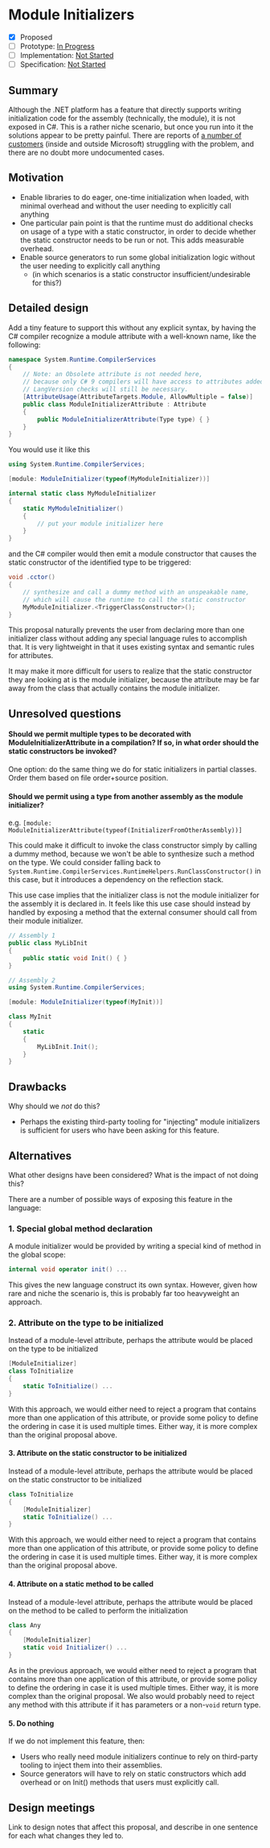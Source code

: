 # Module Initializers

* [x] Proposed
* [ ] Prototype: [In Progress](https://github.com/jnm2/roslyn/tree/module_initializer)
* [ ] Implementation: [Not Started](https://github.com/dotnet/roslyn/BRANCH_NAME)
* [ ] Specification: [Not Started]()

## Summary
[summary]: #summary

Although the .NET platform has a feature that directly supports writing initialization code for the assembly (technically, the module), it is not exposed in C#.  This is a rather niche scenario, but once you run into it the solutions appear to be pretty painful.  There are reports of [a number of customers](https://www.google.com/search?q=.net+module+constructor+c%23&oq=.net+module+constructor) (inside and outside Microsoft) struggling with the problem, and there are no doubt more undocumented cases.

## Motivation
[motivation]: #motivation

- Enable libraries to do eager, one-time initialization when loaded, with minimal overhead and without the user needing to explicitly call anything
- One particular pain point is that the runtime must do additional checks on usage of a type with a static constructor, in order to decide whether the static constructor needs to be run or not. This adds measurable overhead.
- Enable source generators to run some global initialization logic without the user needing to explicitly call anything
  - (in which scenarios is a static constructor insufficient/undesirable for this?)

## Detailed design
[design]: #detailed-design

Add a tiny feature to support this without any explicit syntax, by having the C# compiler recognize a module attribute with a well-known name, like the following:

``` c#
namespace System.Runtime.CompilerServices
{
    // Note: an Obsolete attribute is not needed here,
    // because only C# 9 compilers will have access to attributes added in .NET 5.
    // LangVersion checks will still be necessary.
    [AttributeUsage(AttributeTargets.Module, AllowMultiple = false)]
    public class ModuleInitializerAttribute : Attribute
    {
        public ModuleInitializerAttribute(Type type) { }
    }
}
```

You would use it like this

``` c#
using System.Runtime.CompilerServices;

[module: ModuleInitializer(typeof(MyModuleInitializer))]

internal static class MyModuleInitializer
{
    static MyModuleInitializer()
    {
        // put your module initializer here
    }
}
```

and the C# compiler would then emit a module constructor that causes the static constructor of the identified type to be triggered:

``` c#
void .cctor()
{
    // synthesize and call a dummy method with an unspeakable name,
    // which will cause the runtime to call the static constructor
    MyModuleInitializer.<TriggerClassConstructor>();
}
```

This proposal naturally prevents the user from declaring more than one initializer class without adding any special language rules to accomplish that. It is very lightweight in that it uses existing syntax and semantic rules for attributes.

It may make it more difficult for users to realize that the static constructor they are looking at is the module initializer, because the attribute may be far away from the class that actually contains the module initializer.

## Unresolved questions
[unresolved]: #unresolved-questions

#### Should we permit multiple types to be decorated with ModuleInitializerAttribute in a compilation? If so, in what order should the static constructors be invoked?

One option: do the same thing we do for static initializers in partial classes. Order them based on file order+source position.

#### Should we permit using a type from another assembly as the module initializer?

e.g.  `[module: ModuleInitializerAttribute(typeof(InitializerFromOtherAssembly))]`

This could make it difficult to invoke the class constructor simply by calling a dummy method, because we won't be able to synthesize such a method on the type. We could consider falling back to `System.Runtime.CompilerServices.RuntimeHelpers.RunClassConstructor()` in this case, but it introduces a dependency on the reflection stack.

This use case implies that the initializer class is not the module initializer for the assembly it is declared in. It feels like this use case should instead by handled by exposing a method that the external consumer should call from their module initializer.

```cs
// Assembly 1
public class MyLibInit
{
    public static void Init() { }
}

// Assembly 2
using System.Runtime.CompilerServices;

[module: ModuleInitializer(typeof(MyInit))]

class MyInit
{
    static
    {
        MyLibInit.Init();
    }
}
```

## Drawbacks
[drawbacks]: #drawbacks

Why should we *not* do this?

- Perhaps the existing third-party tooling for "injecting" module initializers is sufficient for users who have been asking for this feature.

## Alternatives
[alternatives]: #alternatives

What other designs have been considered? What is the impact of not doing this?

There are a number of possible ways of exposing this feature in the language:

### 1. Special global method declaration

A module initializer would be provided by writing a special kind of method in the global scope:

```csharp
internal void operator init() ...
```

This gives the new language construct its own syntax. However, given how rare and niche the scenario is, this is probably far too heavyweight an approach.

### 2. Attribute on the type to be initialized

Instead of a module-level attribute, perhaps the attribute would be placed on the type to be initialized

```csharp
[ModuleInitializer]
class ToInitialize
{
    static ToInitialize() ...
}
```

With this approach, we would either need to reject a program that contains more than one application of this attribute, or provide some policy to define the ordering in case it is used multiple times. Either way, it is more complex than the original proposal above.

#### 3. Attribute on the static constructor to be initialized

Instead of a module-level attribute, perhaps the attribute would be placed on the static constructor to be initialized

```csharp
class ToInitialize
{
    [ModuleInitializer]
    static ToInitialize() ...
}
```

With this approach, we would either need to reject a program that contains more than one application of this attribute, or provide some policy to define the ordering in case it is used multiple times. Either way, it is more complex than the original proposal above.

#### 4. Attribute on a static method to be called

Instead of a module-level attribute, perhaps the attribute would be placed on the method to be called to perform the initialization

```csharp
class Any
{
    [ModuleInitializer]
    static void Initializer() ...
}
```

As in the previous approach, we would either need to reject a program that contains more than one application of this attribute, or provide some policy to define the ordering in case it is used multiple times. Either way, it is more complex than the original proposal. We also would probably need to reject any method with this attribute if it has parameters or a non-`void` return type.

#### 5. Do nothing
If we do not implement this feature, then:
- Users who really need module initializers continue to rely on third-party tooling to inject them into their assemblies.
- Source generators will have to rely on static constructors which add overhead or on Init() methods that users must explicitly call.

## Design meetings

Link to design notes that affect this proposal, and describe in one sentence for each what changes they led to.
